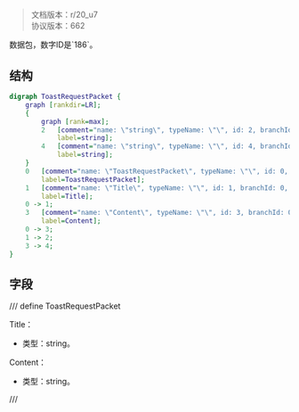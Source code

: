 # <!-- md:samp ToastRequestPacket -->

> 文档版本：r/20_u7<br/>协议版本：662

<!-- md:samp ToastRequestPacket -->数据包，数字ID是`186`。

## 结构

```dot
digraph ToastRequestPacket {
	graph [rankdir=LR];
	{
		graph [rank=max];
		2	[comment="name: \"string\", typeName: \"\", id: 2, branchId: 0, recurseId: -1, attributes: 512, notes: \"\"",
			label=string];
		4	[comment="name: \"string\", typeName: \"\", id: 4, branchId: 0, recurseId: -1, attributes: 512, notes: \"\"",
			label=string];
	}
	0	[comment="name: \"ToastRequestPacket\", typeName: \"\", id: 0, branchId: 186, recurseId: -1, attributes: 0, notes: \"\"",
		label=ToastRequestPacket];
	1	[comment="name: \"Title\", typeName: \"\", id: 1, branchId: 0, recurseId: -1, attributes: 0, notes: \"\"",
		label=Title];
	0 -> 1;
	3	[comment="name: \"Content\", typeName: \"\", id: 3, branchId: 0, recurseId: -1, attributes: 0, notes: \"\"",
		label=Content];
	0 -> 3;
	1 -> 2;
	3 -> 4;
}

```

## 字段

/// define
ToastRequestPacket

Title：<!-- md:samp string -->

- 类型：string。

Content：<!-- md:samp string -->

- 类型：string。


///
